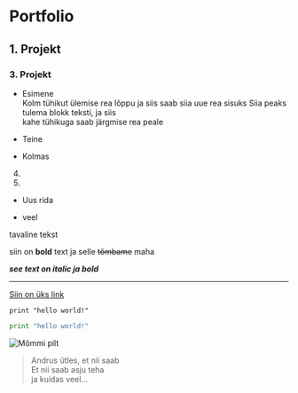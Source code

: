 # Portfolio
## 1. Projekt
### 3. Projekt
- Esimene   
Kolm tühikut ülemise rea lõppu ja siis saab siia uue rea sisuks
Siia peaks tulema blokk teksti, ja siis  
kahe tühikuga saab järgmise rea peale

- Teine
- Kolmas
4.
5.
* Uus rida
+ veel


tavaline tekst

siin on **bold** text ja selle ~~tõmbame~~ maha


**_see text on italic ja bold_**

---


[Siin on üks link](https://tahvel.edu.ee/#/timetable/38/group/3143/432/7)


`print "hello world!"`

```python
print "hello world!"
```
![Mõmmi pilt](https://lh3.googleusercontent.com/proxy/VqCkpXnnxiQsRoErJ2IK1sayM7klXLwuRfW3F8HpwuVaQpz6ScoEEbLmlofH68T8rZQqxu4yEwXJtgd8cL-Mhj_Z3kuix2m_-W0FRh8HMP9i_UaVGMHlymEBWw "siin on mõmmi pilt")

> Andrus ütles, et nii saab  
> Et nii saab asju teha  
> ja kuidas veel...











